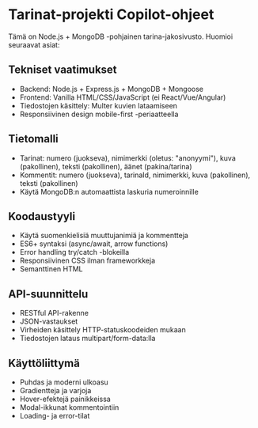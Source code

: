 <!-- Use this file to provide workspace-specific custom instructions to Copilot. For more details, visit https://code.visualstudio.com/docs/copilot/copilot-customization#_use-a-githubcopilotinstructionsmd-file -->

# Tarinat-projekti Copilot-ohjeet

Tämä on Node.js + MongoDB -pohjainen tarina-jakosivusto. Huomioi seuraavat asiat:

## Tekniset vaatimukset
- Backend: Node.js + Express.js + MongoDB + Mongoose
- Frontend: Vanilla HTML/CSS/JavaScript (ei React/Vue/Angular)
- Tiedostojen käsittely: Multer kuvien lataamiseen
- Responsiivinen design mobile-first -periaatteella

## Tietomalli
- Tarinat: numero (juokseva), nimimerkki (oletus: "anonyymi"), kuva (pakollinen), teksti (pakollinen), äänet (pakina/tarina)
- Kommentit: numero (juokseva), tarinaId, nimimerkki, kuva (pakollinen), teksti (pakollinen)
- Käytä MongoDB:n automaattista laskuria numeroinnille

## Koodaustyyli
- Käytä suomenkielisiä muuttujanimiä ja kommentteja
- ES6+ syntaksi (async/await, arrow functions)
- Error handling try/catch -blokeilla
- Responsiivinen CSS ilman frameworkkeja
- Semanttinen HTML

## API-suunnittelu
- RESTful API-rakenne
- JSON-vastaukset
- Virheiden käsittely HTTP-statuskoodeiden mukaan
- Tiedostojen lataus multipart/form-data:lla

## Käyttöliittymä
- Puhdas ja moderni ulkoasu
- Gradientteja ja varjoja
- Hover-efektejä painikkeissa
- Modal-ikkunat kommentointiin
- Loading- ja error-tilat
